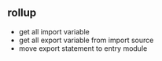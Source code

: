 ## rollup

* get all import variable
* get all export variable from import source
* move export statement to entry module
